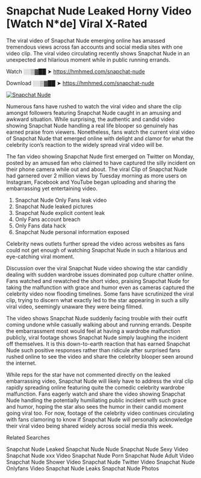 ﻿# Snapchat Nude Leaked Horny Video [Watch N*de] Viral X-Rated

The viral video of ﻿Snapchat Nude emerging online has amassed tremendous views across fan accounts and social media sites with one video clip. The viral video circulating recently shows ﻿Snapchat Nude in an unexpected and hilarious moment while in public running errands. 

Watch ░░▒▓██ ➤ https://hmhmed.com/snapchat-nude

Download ░░▒▓██ ➤ https://hmhmed.com/snapchat-nude

[![Snapchat Nude](https://i.imgur.com/dJHk4Zq.gif)](https://hmhmed.com/snapchat-nude)

Numerous fans have rushed to watch the viral video and share the clip amongst followers featuring ﻿Snapchat Nude caught in an amusing and awkward situation. While surprising, the authentic and candid video showing ﻿Snapchat Nude handling a real life blooper so genuinely has earned praise from viewers. Nonetheless, fans watch the current viral video of ﻿Snapchat Nude that emerged online with delight and clamor for what the celebrity icon’s reaction to the widely spread viral video will be.

The fan video showing ﻿Snapchat Nude first emerged on Twitter on Monday, posted by an amused fan who claimed to have captured the silly incident on their phone camera while out and about. The viral Clip of ﻿Snapchat Nude had garnered over 2 million views by Tuesday morning as more users on Instagram, Facebook and YouTube began uploading and sharing the embarrassing yet entertaining video. 

1. ﻿Snapchat Nude Only Fans leak video
2. ﻿Snapchat Nude leaked pictures
3. ﻿Snapchat Nude explicit content leak
4. Only Fans account breach
5. Only Fans data hack
6. ﻿Snapchat Nude personal information exposed

Celebrity news outlets further spread the video across websites as fans could not get enough of watching ﻿Snapchat Nude in such a hilarious and eye-catching viral moment. 

Discussion over the viral ﻿Snapchat Nude video showing the star candidly dealing with sudden wardrobe issues dominated pop culture chatter online. Fans watched and rewatched the short video, praising ﻿Snapchat Nude for taking the malfunction with grace and humor even as cameras captured the celebrity video now flooding timelines. Some fans have scrutinized the viral clip, trying to discern what exactly led to the star appearing in such a silly viral video, seemingly unaware they were being filmed.

The video shows ﻿Snapchat Nude suddenly facing trouble with their outfit coming undone while casually walking about and running errands. Despite the embarrassment most would feel at having a wardrobe malfunction publicly, viral footage shows ﻿Snapchat Nude simply laughing the incident off themselves. It is this down-to-earth reaction that has earned ﻿Snapchat Nude such positive responses rather than ridicule after surprised fans rushed online to see the video and share the celebrity blooper seen around the internet.  

While reps for the star have not commented directly on the leaked embarrassing video, ﻿Snapchat Nude will likely have to address the viral clip rapidly spreading online featuring quite the comedic celebrity wardrobe malfunction. Fans eagerly watch and share the video showing ﻿Snapchat Nude handling the potentially humiliating public incident with such grace and humor, hoping the star also sees the humor in their candid moment going viral too. For now, footage of the celebrity video continues circulating with fans clamoring to know if ﻿Snapchat Nude will personally acknowledge their viral video being shared widely across social media this week.

Related Searches

﻿Snapchat Nude Leaked
﻿Snapchat Nude Nude
﻿Snapchat Nude Sexy Video
﻿Snapchat Nude xxx Video
﻿Snapchat Nude Porn
﻿Snapchat Nude Adult Video
﻿Snapchat Nude Shower Video
﻿Snapchat Nude Twitter Video
﻿Snapchat Nude Onlyfans Video
﻿Snapchat Nude Leaks
﻿Snapchat Nude Photos